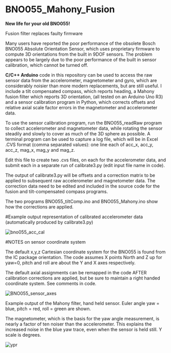 # BNO055_Mahony_Fusion

**New life for your old BNO055!**

Fusion filter replaces faulty firmware

Many users have reported the poor performance of the obsolete Bosch BNO055 Absolute Orientation Sensor, which uses proprietary firmware to compute 3D orientations from the built in 9DOF sensors. The problem appears to be largely due to the poor performance of the built in sensor calibration, which cannot be turned off.

**C/C++ Arduino** code in this repository can be used to access the raw sensor data from the accelerometer, magnetometer and gyro, which are considerably noisier than more modern replacements, but are still useful.  I include a tilt compensated compass, which reports heading, a Mahony fusion filter which reports 3D orientation, (all tested on an Arduino Uno R3) and a sensor calibration program in Python, which corrects offsets and relative axial scale factor errors in the magnetometer and accelerometer data.

To use the sensor calibration program, run the BNO055_readRaw program to collect accelerometer and magnetometer data, while rotating the sensor steadily and slowly to cover as much of the 3D sphere as possible. A terminal program can be used to capture a log file, which will be in Excel .CVS format (comma separated values): one line each of acc_x, acc_y, acc_z, mag_x, mag_y and mag_z.  

Edit this file to create two .cvs files, on each for the accelerometer data, and submit each in a separate run of calibrate3.py (edit input file name in code).

The output of calibrate3.py will be offsets and a correction matrix to be applied to subsequent raw accelerometer and magnetometer data. The correction data need to be edited and included in the source code for the fusion and tilt-compensated compass programs.

The two programs BNO055_tiltComp.ino and BNO055_Mahony.ino show how the corrections are applied.

#Example output representation of calibrated accelerometer data (automatically produced by calibrate3.py)

![bno055_acc_cal](https://github.com/user-attachments/assets/44bc021d-9d8b-48cd-ad0e-90138bdcdff9)


#NOTES on sensor coordinate system

The default x,y,z Cartesian coordinate system for the BNO055 is found from the IC package orientation.
The code assumes X points North and Z up for yaw=0, pitch and roll are about the Y and X axes respectively. 

The default axial assignments can be remapped in the code AFTER calibration corrections are applied, but be sure to maintain a right handed coordinate system. See comments in code.

![BNO055_sensor_axes](https://github.com/user-attachments/assets/29e71baa-8792-407b-90f1-b32d8829fae2)

Example output of the Mahony filter, hand held sensor.   Euler angle yaw = blue, pitch = red, roll = green are shown. 

The magnetometer, which is the basis for the yaw angle measurement, is nearly a factor of ten noiser than the accelerometer. This explains the increased noise in the blue yaw trace, even when the sensor is  held still. Y scale is degrees.

![ypr](https://github.com/user-attachments/assets/ed5f563e-096e-40ac-a082-0c9a9466bd5f)

